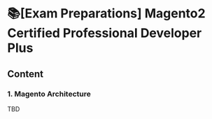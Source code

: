 # 📚[Exam Preparations] Magento2 Certified Professional Developer Plus

## Content

### 1. Magento Architecture

TBD
